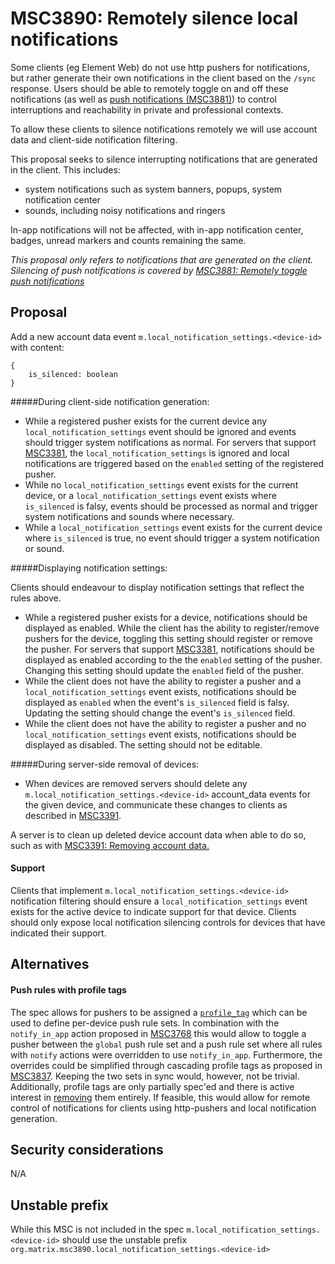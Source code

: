 # MSC3890: Remotely silence local notifications
Some clients (eg Element Web) do not use http pushers for notifications, but rather generate their own notifications in
the client based on the `/sync` response. Users should be able to remotely toggle on and off these notifications (as
well as [push notifications (MSC3881)](https://github.com/matrix-org/matrix-spec-proposals/pull/3881)) to control
interruptions and reachability in private and professional contexts.

To allow these clients to silence notifications remotely we will use account data and client-side notification
filtering.

This proposal seeks to silence interrupting notifications that are generated in the client. This includes:
- system notifications such as system banners, popups, system notification center
- sounds, including noisy notifications and ringers

In-app notifications will not be affected, with in-app notification center, badges, unread markers and counts remaining
the same.

*This proposal only refers to notifications that are generated on the client. Silencing of push notifications is covered
by [MSC3881: Remotely toggle push notifications](https://github.com/matrix-org/matrix-spec-proposals/pull/3881)*

## Proposal
Add a new account data event `m.local_notification_settings.<device-id>` with content:
```jsonp
{
    is_silenced: boolean
}
```

#####During client-side notification generation:

- While a registered pusher exists for the current device any `local_notification_settings` event should be ignored and
  events should trigger system notifications as normal. For servers that support
  [MSC3381](https://github.com/matrix-org/matrix-doc/pull/3881), the `local_notification_settings` is ignored and local
  notifications are triggered based on the `enabled` setting of the registered pusher.
- While no `local_notification_settings` event exists for the current device, or a `local_notification_settings` event
  exists where `is_silenced` is falsy, events should be processed as normal and trigger system notifications and sounds
  where necessary.
- While a `local_notification_settings` event exists for the current device where `is_silenced` is true, no event should
  trigger a system notification or sound.

#####Displaying notification settings:

Clients should endeavour to display notification settings that reflect the rules above.

- While a registered pusher exists for a device, notifications should be displayed as enabled. While the client has the
  ability to register/remove pushers for the device, toggling this setting should register or remove the pusher. For
  servers that support [MSC3381](https://github.com/matrix-org/matrix-doc/pull/3881), notifications should be displayed
  as enabled according to the the `enabled` setting of the pusher. Changing this setting should update the `enabled`
  field of the pusher.
- While the client does not have the ability to register a pusher and a `local_notification_settings` event exists,
  notifications should be displayed as `enabled` when the event's `is_silenced` field is falsy. Updating the setting
  should change the event's `is_silenced` field.
- While the client does not have the ability to register a pusher and no `local_notification_settings` event exists,
    notifications should be displayed as disabled. The setting should not be editable.
  

#####During server-side removal of devices:

- When devices are removed servers should delete any `m.local_notification_settings.<device-id>` account_data events for
the given device, and communicate these changes to clients as described in
[MSC3391](https://github.com/matrix-org/matrix-spec-proposals/pull/3391).

A server is to clean up deleted device account data when able to do so, such as with [MSC3391: Removing account
data.](https://github.com/matrix-org/matrix-spec-proposals/pull/3391)

#### Support
Clients that implement `m.local_notification_settings.<device-id>` notification filtering should ensure a
`local_notification_settings` event exists for the active device to indicate support for that device. Clients should
only expose local notification silencing controls for devices that have indicated their support.

## Alternatives
#### Push rules with profile tags
The spec allows for pushers to be assigned a
[`profile_tag`](https://spec.matrix.org/v1.3/client-server-api/#post_matrixclientv3pushersset) which can be used to
define per-device push rule sets. In combination with the `notify_in_app` action proposed in
[MSC3768](https://github.com/matrix-org/matrix-spec-proposals/pull/3768) this would allow to toggle a pusher between the
`global` push rule set and a push rule set where all rules with `notify` actions were overridden to use `notify_in_app`.
Furthermore, the overrides could be simplified through cascading profile tags as proposed in
[MSC3837](https://github.com/matrix-org/matrix-spec-proposals/pull/3837). Keeping the two sets in sync would, however,
not be trivial. Additionally, profile tags are only partially spec'ed and there is active interest in
[removing](https://github.com/matrix-org/matrix-spec/issues/637) them entirely. If feasible, this would allow for remote
control of notifications for clients using http-pushers and local notification generation.

## Security considerations
N/A

## Unstable prefix
While this MSC is not included in the spec `m.local_notification_settings.<device-id>` should use the unstable prefix
`org.matrix.msc3890.local_notification_settings.<device-id>`
